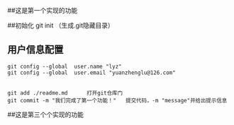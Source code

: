 ##这是第一个实现的功能

 ##初始化
	git init  （生成.git隐藏目录）
 
## 用户信息配置
	git config --global  user.name "lyz"
	git config --global  user.email "yuanzhenglu@126.com"
 
 ##
	git add ./readme.md      打开git仓库门
	git commit -m "我们完成了第一个功能！"   提交代码，-m "message"并给出提示信息

##这是第三个个实现的功能